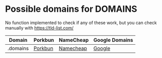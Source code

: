 # Possible domains for DOMAINS

No function implemented to check if any of these work, but you can check manually with https://tld-list.com/

| Domain | Porkbun | NameCheap | Google Domains |
|---|---|---|---|
| .domains | [Porkbun](https://porkbun.com/checkout/search?prb=e814663da1&tlds=&idnLanguage=&search=search&q=.domains) | [Namecheap](https://www.namecheap.com/domains/registration/results/?domain=.domains) | [Google](https://domains.google.com/registrar/search?searchTerm=.domains) |
